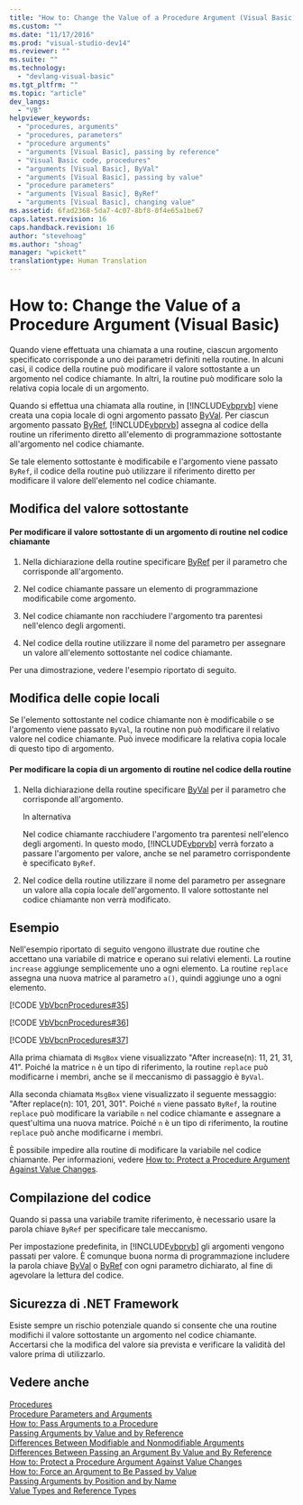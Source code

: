 ```yaml
---
title: "How to: Change the Value of a Procedure Argument (Visual Basic) | Microsoft Docs"
ms.custom: ""
ms.date: "11/17/2016"
ms.prod: "visual-studio-dev14"
ms.reviewer: ""
ms.suite: ""
ms.technology: 
  - "devlang-visual-basic"
ms.tgt_pltfrm: ""
ms.topic: "article"
dev_langs: 
  - "VB"
helpviewer_keywords: 
  - "procedures, arguments"
  - "procedures, parameters"
  - "procedure arguments"
  - "arguments [Visual Basic], passing by reference"
  - "Visual Basic code, procedures"
  - "arguments [Visual Basic], ByVal"
  - "arguments [Visual Basic], passing by value"
  - "procedure parameters"
  - "arguments [Visual Basic], ByRef"
  - "arguments [Visual Basic], changing value"
ms.assetid: 6fad2368-5da7-4c07-8bf8-0f4e65a1be67
caps.latest.revision: 16
caps.handback.revision: 16
author: "stevehoag"
ms.author: "shoag"
manager: "wpickett"
translationtype: Human Translation
---
```

# How to: Change the Value of a Procedure Argument (Visual Basic)
Quando viene effettuata una chiamata a una routine, ciascun argomento specificato corrisponde a uno dei parametri definiti nella routine.  In alcuni casi, il codice della routine può modificare il valore sottostante a un argomento nel codice chiamante.  In altri, la routine può modificare solo la relativa copia locale di un argomento.  
  
 Quando si effettua una chiamata alla routine, in [!INCLUDE[vbprvb](../../../../csharp/programming-guide/concepts/linq/includes/vbprvb_md.md)] viene creata una copia locale di ogni argomento passato [ByVal](../../../../visual-basic/language-reference/modifiers/byval.md).  Per ciascun argomento passato [ByRef](../../../../visual-basic/language-reference/modifiers/byref.md), [!INCLUDE[vbprvb](../../../../csharp/programming-guide/concepts/linq/includes/vbprvb_md.md)] assegna al codice della routine un riferimento diretto all'elemento di programmazione sottostante all'argomento nel codice chiamante.  
  
 Se tale elemento sottostante è modificabile e l'argomento viene passato `ByRef`, il codice della routine può utilizzare il riferimento diretto per modificare il valore dell'elemento nel codice chiamante.  
  
## Modifica del valore sottostante  
  
#### Per modificare il valore sottostante di un argomento di routine nel codice chiamante  
  
1.  Nella dichiarazione della routine specificare [ByRef](../../../../visual-basic/language-reference/modifiers/byref.md) per il parametro che corrisponde all'argomento.  
  
2.  Nel codice chiamante passare un elemento di programmazione modificabile come argomento.  
  
3.  Nel codice chiamante non racchiudere l'argomento tra parentesi nell'elenco degli argomenti.  
  
4.  Nel codice della routine utilizzare il nome del parametro per assegnare un valore all'elemento sottostante nel codice chiamante.  
  
 Per una dimostrazione, vedere l'esempio riportato di seguito.  
  
## Modifica delle copie locali  
 Se l'elemento sottostante nel codice chiamante non è modificabile o se l'argomento viene passato `ByVal`, la routine non può modificare il relativo valore nel codice chiamante.  Può invece modificare la relativa copia locale di questo tipo di argomento.  
  
#### Per modificare la copia di un argomento di routine nel codice della routine  
  
1.  Nella dichiarazione della routine specificare [ByVal](../../../../visual-basic/language-reference/modifiers/byval.md) per il parametro che corrisponde all'argomento.  
  
     In alternativa  
  
     Nel codice chiamante racchiudere l'argomento tra parentesi nell'elenco degli argomenti.  In questo modo, [!INCLUDE[vbprvb](../../../../csharp/programming-guide/concepts/linq/includes/vbprvb_md.md)] verrà forzato a passare l'argomento per valore, anche se nel parametro corrispondente è specificato `ByRef`.  
  
2.  Nel codice della routine utilizzare il nome del parametro per assegnare un valore alla copia locale dell'argomento.  Il valore sottostante nel codice chiamante non verrà modificato.  
  
## Esempio  
 Nell'esempio riportato di seguito vengono illustrate due routine che accettano una variabile di matrice e operano sui relativi elementi.  La routine `increase` aggiunge semplicemente uno a ogni elemento.  La routine `replace` assegna una nuova matrice al parametro `a()`, quindi aggiunge uno a ogni elemento.  
  
 [!CODE [VbVbcnProcedures#35](../CodeSnippet/VS_Snippets_VBCSharp/VbVbcnProcedures#35)]  
  
 [!CODE [VbVbcnProcedures#36](../CodeSnippet/VS_Snippets_VBCSharp/VbVbcnProcedures#36)]  
  
 [!CODE [VbVbcnProcedures#37](../CodeSnippet/VS_Snippets_VBCSharp/VbVbcnProcedures#37)]  
  
 Alla prima chiamata di `MsgBox` viene visualizzato "After increase\(n\): 11, 21, 31, 41".  Poiché la matrice `n` è un tipo di riferimento, la routine `replace` può modificarne i membri, anche se il meccanismo di passaggio è `ByVal`.  
  
 Alla seconda chiamata `MsgBox` viene visualizzato il seguente messaggio: "After replace\(n\): 101, 201, 301".  Poiché `n` viene passato `ByRef`, la routine `replace` può modificare la variabile `n` nel codice chiamante e assegnare a quest'ultima una nuova matrice.  Poiché `n` è un tipo di riferimento, la routine `replace` può anche modificarne i membri.  
  
 È possibile impedire alla routine di modificare la variabile nel codice chiamante.  Per informazioni, vedere [How to: Protect a Procedure Argument Against Value Changes](../../../../visual-basic/programming-guide/language-features/procedures/how-to-protect-a-procedure-argument-against-value-changes.md).  
  
## Compilazione del codice  
 Quando si passa una variabile tramite riferimento, è necessario usare la parola chiave `ByRef` per specificare tale meccanismo.  
  
 Per impostazione predefinita, in [!INCLUDE[vbprvb](../../../../csharp/programming-guide/concepts/linq/includes/vbprvb_md.md)] gli argomenti vengono passati per valore.   È comunque buona norma di programmazione includere la parola chiave [ByVal](../../../../visual-basic/language-reference/modifiers/byval.md) o [ByRef](../../../../visual-basic/language-reference/modifiers/byref.md) con ogni parametro dichiarato,  al fine di agevolare la lettura del codice.  
  
## Sicurezza di .NET Framework  
 Esiste sempre un rischio potenziale quando si consente che una routine modifichi il valore sottostante un argomento nel codice chiamante.  Accertarsi che la modifica del valore sia prevista e verificare la validità del valore prima di utilizzarlo.  
  
## Vedere anche  
 [Procedures](../../../../visual-basic/programming-guide/language-features/procedures/index.md)   
 [Procedure Parameters and Arguments](../../../../visual-basic/programming-guide/language-features/procedures/procedure-parameters-and-arguments.md)   
 [How to: Pass Arguments to a Procedure](../../../../visual-basic/programming-guide/language-features/procedures/how-to-pass-arguments-to-a-procedure.md)   
 [Passing Arguments by Value and by Reference](../../../../visual-basic/programming-guide/language-features/procedures/passing-arguments-by-value-and-by-reference.md)   
 [Differences Between Modifiable and Nonmodifiable Arguments](../../../../visual-basic/programming-guide/language-features/procedures/differences-between-modifiable-and-nonmodifiable-arguments.md)   
 [Differences Between Passing an Argument By Value and By Reference](../../../../visual-basic/programming-guide/language-features/procedures/differences-between-passing-an-argument-by-value-and-by-reference.md)   
 [How to: Protect a Procedure Argument Against Value Changes](../../../../visual-basic/programming-guide/language-features/procedures/how-to-protect-a-procedure-argument-against-value-changes.md)   
 [How to: Force an Argument to Be Passed by Value](../../../../visual-basic/programming-guide/language-features/procedures/how-to-force-an-argument-to-be-passed-by-value.md)   
 [Passing Arguments by Position and by Name](../../../../visual-basic/programming-guide/language-features/procedures/passing-arguments-by-position-and-by-name.md)   
 [Value Types and Reference Types](../../../../visual-basic/programming-guide/language-features/data-types/value-types-and-reference-types.md)
